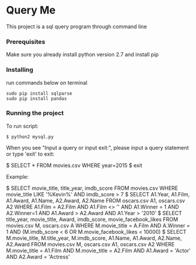 # Query Me
This project is a sql query program through command line

### Prerequisites
Make sure you already install python version 2.7 and install pip

### Installing
run commands below on terminal
```
sudo pip install sqlparse
sudo pip install pandas
```
### Running the project

To run script:
```
$ python2 mysql.py
```

When you see "Input a query or input exit:", please input a query statement or type 'exit' to exit: <br />

$ SELECT * FROM movies.csv WHERE year=2015
$ exit<br />

Example: <br />

$ SELECT movie_title, title_year, imdb_score FROM movies.csv WHERE movie_title LIKE '%Kevin%' AND imdb_score > 7
$ SELECT A1.Year, A1.Film, A1.Award, A1.Name, A2.Award, A2.Name FROM oscars.csv A1, oscars.csv A2 WHERE A1.Film = A2.Film AND A1.Film <> '' AND A1.Winner = 1 AND A2.Winner=1 AND A1.Award > A2.Award AND A1.Year > '2010'
$ SELECT title_year, movie_title, Award, imdb_score, movie_facebook_likes FROM movies.csv M, oscars.csv A WHERE M.movie_title = A.Film AND A.Winner = 1 AND (M.imdb_score < 6 OR M.movie_facebook_likes < 10000)
$ SELECT M.movie_title, M.title_year, M.imdb_score, A1.Name, A1.Award, A2.Name, A2.Award FROM movies.csv M, oscars.csv A1, oscars.csv A2 WHERE M.movie_title = A1.Film AND M.movie_title = A2.Film AND A1.Award = 'Actor' AND A2.Award = 'Actress'

